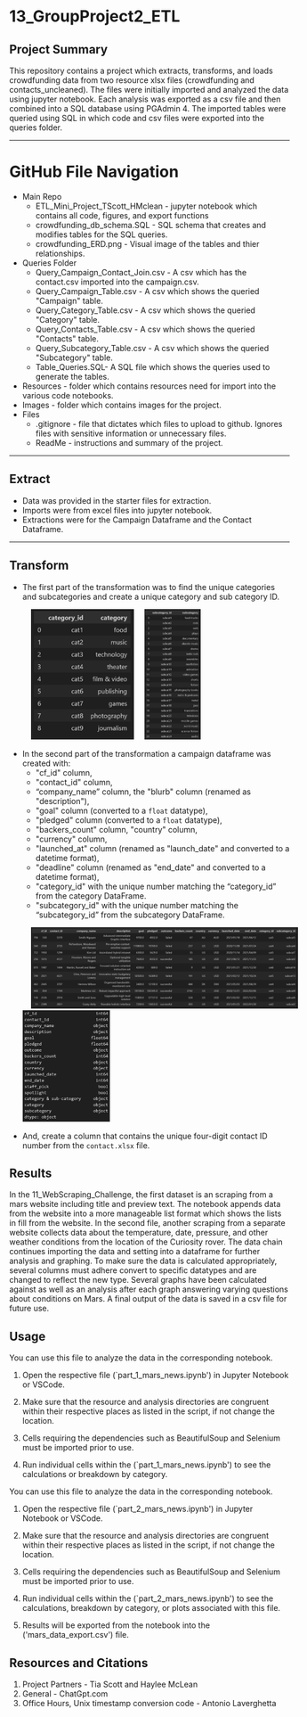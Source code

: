 # 13_GroupProject2_ETL
## Project Summary

This repository contains a project which extracts, transforms, and loads crowdfunding data from two resource xlsx files (crowdfunding and contacts_uncleaned). The files were initially imported and analyzed the data using jupyter notebook. Each analysis was exported as a csv file and then combined into a SQL database using PGAdmin 4. The imported tables were queried using SQL in which code and csv files were exported into the queries folder. 

---
# GitHub File Navigation
  * Main Repo
      * ETL_Mini_Project_TScott_HMclean - jupyter notebook which contains all code, figures, and export functions
      * crowdfunding_db_schema.SQL - SQL schema that creates and modifies tables for the SQL queries.
      * crowdfunding_ERD.png - Visual image of the tables and thier relationships. 
  * Queries Folder
      * Query_Campaign_Contact_Join.csv - A csv which has the contact.csv imported into the campaign.csv.
      * Query_Campaign_Table.csv - A csv which shows the queried "Campaign" table. 
      * Query_Category_Table.csv - A csv which shows the queried "Category" table.
      * Query_Contacts_Table.csv - A csv which shows the queried "Contacts" table.
      * Query_Subcategory_Table.csv - A csv which shows the queried "Subcategory" table.
      * Table_Queries.SQL- A SQL file which shows the queries used to generate the tables.
  * Resources - folder which contains resources need for import into the various code notebooks.
  * Images - folder which contains images for the project.
  * Files
      * .gitignore - file that dictates which files to upload to github. Ignores files with sensitive information or unnecessary files. 
      * ReadMe - instructions and summary of the project.

---
## Extract
  * Data was provided in the starter files for extraction.
  * Imports were from excel files into jupyter notebook.
  * Extractions were for the Campaign Dataframe and the Contact Dataframe.

---
## Transform
  * The first part of the transformation was to find the unique categories and subcategories and create a unique category and sub category ID.
    <p align="left">
    <img src="https://github.com/tiascott01/13_GroupProject2_ETL/blob/main/Images/category.png" width="185", hspace="15">
    <img src="https://github.com/tiascott01/13_GroupProject2_ETL/blob/main/Images/subcategory.png" width="101">
    </p>
  * In the second part of the transformation a campaign dataframe was created with:
       * "cf_id" column,
       * "contact_id" column,
       * “company_name” column, the "blurb" column (renamed as "description"),
       * "goal" column (converted to a `float` datatype),
       * "pledged" column (converted to a `float` datatype),
       * "backers_count" column, "country" column,
       * "currency" column,
       * "launched_at" column (renamed as "launch_date" and converted to a datetime format),
       * "deadline" column (renamed as "end_date" and converted to a datetime format),
       * "category_id" with the unique number matching the “category_id” from the category DataFrame.
       * "subcategory_id" with the unique number matching the “subcategory_id” from the subcategory DataFrame.
    <p align="left">
    <img src="https://github.com/tiascott01/13_GroupProject2_ETL/blob/main/Images/campaign.png" width="654", hspace="15">
    <img src="https://github.com/tiascott01/13_GroupProject2_ETL/blob/main/Images/campaign_datatypes.png" width="157">
    </p>

- And, create a column that contains the unique four-digit contact ID number from the `contact.xlsx` file.




## Results

In the 11_WebScraping_Challenge, the first dataset is an scraping from a mars website including title and preview text. The notebook appends data from the website into a more manageable list format which shows the lists in fill from the website. In the second file, another scraping from a separate website collects data about the temperature, date, pressure, and other weather conditions from the location of the Curiosity rover. The data chain continues importing the data and setting into a dataframe for further analysis and graphing. To make sure the data is calculated appropriately, several columns must adhere convert to specific datatypes and are changed to reflect the new type. Several graphs have been calculated against as well as an analysis after each graph answering varying questions about conditions on Mars. A final output of the data is saved in a csv file for future use.

## Usage

You can use this file to analyze the data in the corresponding notebook.

1. Open the respective file (`part_1_mars_news.ipynb') in Jupyter Notebook or VSCode.

2. Make sure that the resource and analysis directories are congruent within their respective places as listed in the script, if not change the location.
   
3. Cells requiring the dependencies such as BeautifulSoup and Selenium must be imported prior to use.

5. Run individual cells within the (`part_1_mars_news.ipynb') to see the calculations or breakdown by category.





You can use this file to analyze the data in the corresponding notebook.

1. Open the respective file (`part_2_mars_news.ipynb') in Jupyter Notebook or VSCode.

2. Make sure that the resource and analysis directories are congruent within their respective places as listed in the script, if not change the location.
   
3. Cells requiring the dependencies such as BeautifulSoup and Selenium must be imported prior to use.

5. Run individual cells within the (`part_2_mars_news.ipynb') to see the calculations, breakdown by category, or plots associated with this file.

7. Results will be exported from the notebook into the ('mars_data_export.csv') file.



## Resources and Citations

1. Project Partners - Tia Scott and Haylee McLean
2. General - ChatGpt.com
3. Office Hours, Unix timestamp conversion code - Antonio Laverghetta
